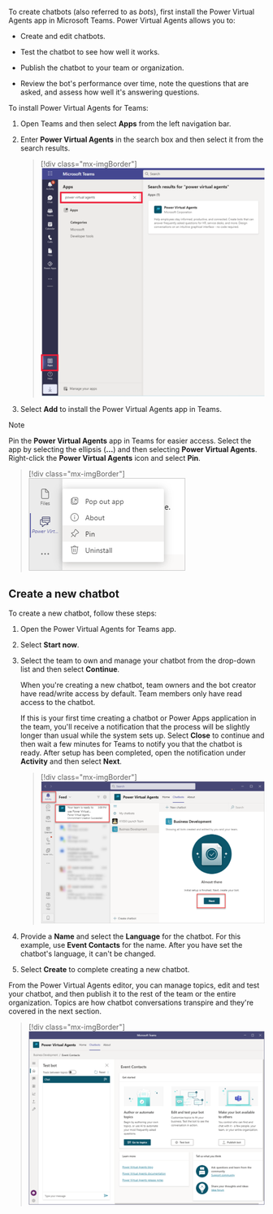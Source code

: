 To create chatbots (also referred to as *bots*), first install the Power Virtual Agents app in Microsoft Teams. Power Virtual Agents allows you to:

-   Create and edit chatbots.

-   Test the chatbot to see how well it works.

-   Publish the chatbot to your team or organization.

-   Review the bot's performance over time, note the questions that are asked, and assess how well it's answering questions.

To install Power Virtual Agents for Teams:

1. Open Teams and then select **Apps** from the left navigation bar.
1. Enter **Power Virtual Agents** in the search box and then select it from the search results.
    
    > [!div class="mx-imgBorder"]
	> [![Screenshot of the Apps feature in Teams with Power Virtual Agents search.](../media/image-1.png)](../media/image-1.png#lightbox)


1. Select **Add** to install the Power Virtual Agents app in Teams.

> [!NOTE]
> Pin the **Power Virtual Agents** app in Teams for easier access. Select the app by selecting the ellipsis (**...**) and then selecting **Power Virtual Agents**. Right-click the **Power Virtual Agents** icon and select **Pin**.

> [!div class="mx-imgBorder"]
> [![Screenshot of the Pin feature for Power Virtual Agents.](../media/image-2.png)](../media/image-2.png#lightbox)

## Create a new chatbot

To create a new chatbot, follow these steps:

1. Open the Power Virtual Agents for Teams app.

1. Select **Start now**.

1. Select the team to own and manage your chatbot from the drop-down list and then select **Continue**.
    
    When you're creating a new chatbot, team owners and the bot creator have read/write access by default. Team members only have read access to the chatbot.

    If this is your first time creating a chatbot or Power Apps application in the team, you'll receive a notification that the process will be slightly longer than usual while the system sets up. Select **Close** to continue and then wait a few minutes for Teams to notify you that the chatbot is ready. After setup has been completed, open the notification under **Activity** and then select **Next**.
    
	> [!div class="mx-imgBorder"]
	> [![Screenshot of the setup is complete notification.](../media/image-3.png)](../media/image-3.png#lightbox)

1. Provide a **Name** and select the **Language** for the chatbot. For this example, use **Event Contacts** for the name. After you have set the chatbot's language, it can't be changed.

1. Select **Create** to complete creating a new chatbot.

From the Power Virtual Agents editor, you can manage topics, edit and test your chatbot, and then publish it to the rest of the team or the entire organization. Topics are how chatbot conversations transpire and they're covered in the next section.

> [!div class="mx-imgBorder"]
> [![Screenshot of the test bot, edit, and manage topics features.](../media/image-4.png)](../media/image-4.png#lightbox)
